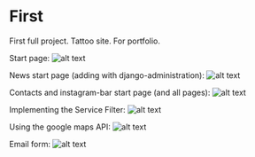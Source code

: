 # First
First full project. Tattoo site. For portfolio.

Start page:
![alt text](https://s8.hostingkartinok.com/uploads/images/2017/07/0c3b1c82a088ac68b7270ea5fb914b80.jpg)

News start page (adding with django-administration):
![alt text](https://s8.hostingkartinok.com/uploads/images/2017/07/89e8d7b23d00180dd130b8453d8aa2a6.jpg)

Contacts and instagram-bar start page (and all pages):
![alt text](https://s8.hostingkartinok.com/uploads/images/2017/07/5fea1e7d6c9cd9c4a782cdb1a1307ed3.jpg)

Implementing the Service Filter:
![alt text](https://s8.hostingkartinok.com/uploads/images/2017/07/4def7069cc892c0ecf5507cea52649fc.gif)

Using the google maps API:
![alt text](https://s8.hostingkartinok.com/uploads/images/2017/07/15f5363e1afe68cc68b5dd978badd6fd.jpg)

Email form:
![alt text](https://s8.hostingkartinok.com/uploads/images/2017/07/780cac91645eebc10651a6a94ed28295.jpg) 
